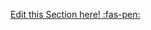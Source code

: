 <!-- DO NOT DELETE THIS LINK --> 
[Edit this Section here! :fas-pen:](https://github.com/nus-cs2030/1920-s2/edit/master/contents/textbook/lecture11/forkJoinOrder/exercises.md)
<!-- DO NOT DELETE THIS LINK --> 